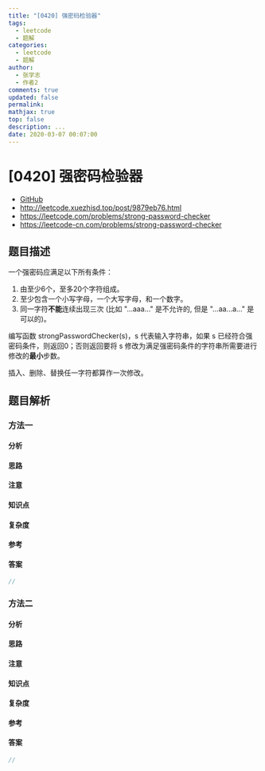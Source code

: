 ```yaml
---
title: "[0420] 强密码检验器"
tags:
  - leetcode
  - 题解
categories:
  - leetcode
  - 题解
author:
  - 张学志
  - 作者2
comments: true
updated: false
permalink:
mathjax: true
top: false
description: ...
date: 2020-03-07 00:07:00
---
```



# [0420] 强密码检验器
* [GitHub](https://github.com/algoboy101/LeetCodeCrowdsource/tree/master/_posts/QA/%5B0420%5D%20%E5%BC%BA%E5%AF%86%E7%A0%81%E6%A3%80%E9%AA%8C%E5%99%A8.md)
* http://leetcode.xuezhisd.top/post/9879eb76.html
* https://leetcode.com/problems/strong-password-checker
* https://leetcode-cn.com/problems/strong-password-checker


## 题目描述

<p>一个强密码应满足以下所有条件：</p>

<ol>
	<li>由至少6个，至多20个字符组成。</li>
	<li>至少包含一个小写字母，一个大写字母，和一个数字。</li>
	<li>同一字符<strong>不能</strong>连续出现三次 (比如 &quot;...aaa...&quot; 是不允许的, 但是&nbsp;&quot;...aa...a...&quot; 是可以的)。</li>
</ol>

<p>编写函数&nbsp;strongPasswordChecker(s)，s 代表输入字符串，如果 s 已经符合强密码条件，则返回0；否则返回要将 s 修改为满足强密码条件的字符串所需要进行修改的<strong>最小</strong>步数。</p>

<p>插入、删除、替换任一字符都算作一次修改。</p>



## 题目解析


### 方法一

#### 分析

#### 思路

#### 注意

#### 知识点

#### 复杂度

#### 参考

#### 答案

```cpp
//
```


### 方法二

#### 分析

#### 思路

#### 注意

#### 知识点

#### 复杂度

#### 参考

#### 答案

```cpp
//
```


